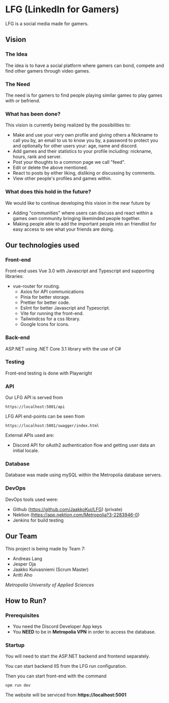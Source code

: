 # LFG (LinkedIn for Gamers)

LFG is a social media made for gamers.

## Vision

### The Idea
The idea is to have a social platform where gamers can bond, compete and find other gamers through video games.

### The Need
The need is for gamers to find people playing similar games to play games with or befriend.


### What has been done?
This vision is currently being realized by the possibilities to:
- Make and use your very own profile and giving others a Nickname to call you by, an email to us to know you by, a password to protect you
  and optionally for other users your: age, name and discord.
- Add games and their statistics to your profile including: nickname, hours, rank and server.
- Post your thoughts to a common page we call "feed".
- Edit or delete the above mentioned.
- React to posts by either liking, disliking or discussing by comments.
- View other people's profiles and games within.

### What does this hold in the future?
We would like to continue developing this vision in the near future by
- Adding "communities" where users can discuss and react within a games own community bringing likeminded people together.
- Making people able to add the important people into an friendlist for easy access to see what your friends are doing.

## Our technologies used

### Front-end
Front-end uses Vue 3.0 with Javascript and Typescript and supporting libraries:
- vue-router for routing.
	- Axios for API communications
	- Pinia for better storage.
	- Prettier for better code.
	- Eslint for better Javascript and Typescript.
	- Vite for running the front-end.
    - Tailwindcss for a css library.
    - Google Icons for icons.

### Back-end
ASP.NET using .NET Core 3.1 library with the use of C#

### Testing
Front-end testing is done with Playwright

### API

Our LFG API is served from

`https://localhost:5001/api`

LFG API end-points can be seen from

`https://localhost:5001/swagger/index.html`

External APIs used are:
- Discord API for oAuth2 authentication flow and getting user data an initial locale.

### Database
Database was made using mySQL within the Metropolia database servers.

### DevOps
DevOps tools used were:
- Github (https://github.com/JaakkoKui/LFG) (private)
- Nektion (https://app.nektion.com/Metropolia?3-2283946-0)
- Jenkins for build testing

## Our Team
This project is being made by Team 7:
- Andreas Lang
- Jesper Oja
- Jaakko Kuivasniemi (Scrum Master)
- Antti Aho

*Metropolia University of Applied Sciences*

## How to Run?

### Prerequisites

- You need the Discord Developer App keys
- You **NEED** to be in **Metropolia VPN** in order to access the database.

### Startup

You will need to start the ASP.NET backend and frontend separately.

You can start backend IIS from the LFG run configuration.

Then you can start front-end with the command

`npm run dev`

The website will be serviced from **https://localhost:5001**

